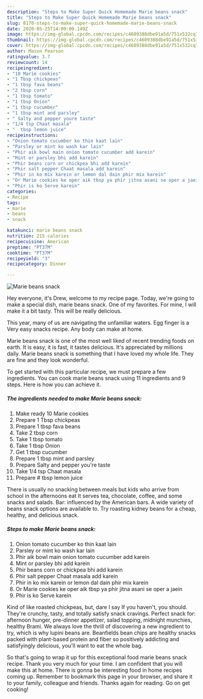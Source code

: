 ```yaml
---
description: "Steps to Make Super Quick Homemade Marie beans snack"
title: "Steps to Make Super Quick Homemade Marie beans snack"
slug: 8170-steps-to-make-super-quick-homemade-marie-beans-snack
date: 2020-05-25T14:09:00.149Z
image: https://img-global.cpcdn.com/recipes/c4609388dbe91a5d/751x532cq70/marie-beans-snack-recipe-main-photo.jpg
thumbnail: https://img-global.cpcdn.com/recipes/c4609388dbe91a5d/751x532cq70/marie-beans-snack-recipe-main-photo.jpg
cover: https://img-global.cpcdn.com/recipes/c4609388dbe91a5d/751x532cq70/marie-beans-snack-recipe-main-photo.jpg
author: Mason Pearson
ratingvalue: 3.7
reviewcount: 14
recipeingredient:
- "10 Marie cookies"
- "1 Tbsp chickpeas"
- "1 tbsp fava beans"
- "2 tbsp corn"
- "1 tbsp tomato"
- "1 tbsp Onion"
- "1 tbsp cucumber"
- "1 tbsp mint and parsley"
- " Salty and pepper youre taste"
- "1/4 tsp Chaat masala"
- "  tbsp lemon juice"
recipeinstructions:
- "Onion tomato cucumber ko thin kaat lain"
- "Parsley or mint ko wash kar lain"
- "Phir aik bowl main onion tomato cucumber add karein"
- "Mint or parsley bhi add karein"
- "Phir beans corn or chickpea bhi add karein"
- "Phir salt pepper Chaat masala add karein"
- "Phir in ko mix karein or lemon dal dain phir mix karein"
- "Or Marie cookies ke oper aik tbsp ya phir jitna asani se oper a jaein"
- "Phir is ko Serve karein"
categories:
- Recipe
tags:
- marie
- beans
- snack

katakunci: marie beans snack 
nutrition: 215 calories
recipecuisine: American
preptime: "PT37M"
cooktime: "PT37M"
recipeyield: "3"
recipecategory: Dinner

---
```



![Marie beans snack](https://img-global.cpcdn.com/recipes/c4609388dbe91a5d/751x532cq70/marie-beans-snack-recipe-main-photo.jpg)

Hey everyone, it's Drew, welcome to my recipe page. Today, we're going to make a special dish, marie beans snack. One of my favorites. For mine, I will make it a bit tasty. This will be really delicious.

This year, many of us are navigating the unfamiliar waters. Egg finger is a Very easy snacks recipe. Any body can make at home.

Marie beans snack is one of the most well liked of recent trending foods on earth. It is easy, it is fast, it tastes delicious. It's appreciated by millions daily. Marie beans snack is something that I have loved my whole life. They are fine and they look wonderful.


To get started with this particular recipe, we must prepare a few ingredients. You can cook marie beans snack using 11 ingredients and 9 steps. Here is how you can achieve it.

<!--inarticleads1-->

##### The ingredients needed to make Marie beans snack:

1. Make ready 10 Marie cookies
1. Prepare 1 Tbsp chickpeas
1. Prepare 1 tbsp fava beans
1. Take 2 tbsp corn
1. Take 1 tbsp tomato
1. Take 1 tbsp Onion
1. Get 1 tbsp cucumber
1. Prepare 1 tbsp mint and parsley
1. Prepare  Salty and pepper you&#39;re taste
1. Take 1/4 tsp Chaat masala
1. Prepare  # tbsp lemon juice


There is usually no snacking between meals but kids who arrive from school in the afternoons eat It serves tea, chocolate, coffee, and some snacks and salads. Bar: influenced by the American bars. A wide variety of beans snack options are available to. Try roasting kidney beans for a cheap, healthy, and delicious snack. 

<!--inarticleads2-->

##### Steps to make Marie beans snack:

1. Onion tomato cucumber ko thin kaat lain
1. Parsley or mint ko wash kar lain
1. Phir aik bowl main onion tomato cucumber add karein
1. Mint or parsley bhi add karein
1. Phir beans corn or chickpea bhi add karein
1. Phir salt pepper Chaat masala add karein
1. Phir in ko mix karein or lemon dal dain phir mix karein
1. Or Marie cookies ke oper aik tbsp ya phir jitna asani se oper a jaein
1. Phir is ko Serve karein


Kind of like roasted chickpeas, but, dare I say If you haven&#39;t, you should. They&#39;re crunchy, tasty, and totally satisfy snack cravings. Perfect snack for: afternoon hunger, pre-dinner appetizer, salad topping, midnight munchies, healthy Brami. We always love the thrill of discovering a new ingredient to try, which is why lupini beans are. Beanfields bean chips are healthy snacks packed with plant-based protein and fiber so positively addicting and satisfyingly delicious, you&#39;ll want to eat the whole bag. 

So that's going to wrap it up for this exceptional food marie beans snack recipe. Thank you very much for your time. I am confident that you will make this at home. There is gonna be interesting food in home recipes coming up. Remember to bookmark this page in your browser, and share it to your family, colleague and friends. Thanks again for reading. Go on get cooking!
